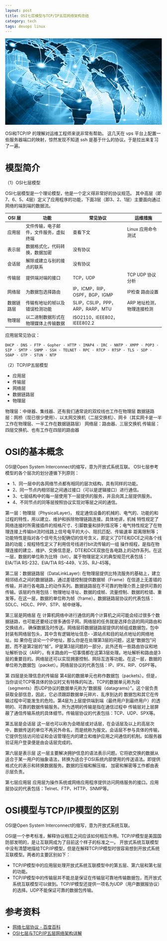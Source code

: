 ```yaml
---
layout: post
title: OSI七层模型与TCP/IP五层网络架构总结
category: tech
tags: devops linux
---
```

![](/assets/img/network.jpg)

OSI和TCP/IP 的理解对运维工程师来说非常有帮助。 这几天在 vps 平台上配置一些服务器端口的映射，惊然发现不知道 ssh 是基于什么的协议。于是拉出来复习了一遍。
 
# 模型简介

（1）OSI七层模型

OSI七层模型是一个理论模型，他是一个定义得非常好的协议规范。
其中高层（即7、6、5、4层）定义了应用程序的功能，下面3层（即3、2、1层）主要面向通过网络的端到端的数据流。

| OSI 层 | 功能 |  常见协议 | 运维措施 |
| --- | --- | --- | --- |
|应用层|文件传输，电子邮件，文件服务，虚拟终端| 查看下文 | Linux 应用命令测试 |
|表示层|数据格式化，代码转换，数据加密|没有协议| |
|会话层|解除或建立与别的接点的联系|没有协议| |
|传输层|提供端对端的接口|TCP，UDP| TCP UDP 协议分析 |
|网络层|为数据包选择路由|IP，ICMP，RIP，OSPF，BGP，IGMP| IP检查 路由设置 |
|数据链路层|传输有地址的帧以及错误检测功能|SLIP，CSLIP，PPP，ARP，RARP，MTU| ARP 地址检测，物理连接检测 |
|物理层|以二进制数据形式在物理媒体上传输数据|ISO2110，IEEE802，IEEE802.2| |


应用层常见协议：
 
    DHCP · DNS · FTP · Gopher · HTTP · IMAP4 · IRC · NNTP · XMPP · POP3 · SIP · SMTP · SNMP · SSH · TELNET · RPC · RTCP · RTSP · TLS · SDP · SOAP · GTP · STUN · NTP

（2）TCP/IP五层模型

* 应用层
* 传输层
* 网络层
* 数据链路层
* 物理层

物理层：中继器、集线器、还有我们通常说的双绞线也工作在物理层
数据链路层：网桥（现已很少使用）、以太网交换机（二层交换机）、网卡（其实网卡是一半工作在物理层、一半工作在数据链路层）
网络层：路由器、三层交换机
传输层：四层交换机、也有工作在四层的路由器


# OSI的基本概念

OSI是Open System Interconnect的缩写，意为开放式系统互联。
OSI七层参考模型的各个层次的划分遵循下列原则：

* 1、同一层中的各网络节点都有相同的层次结构，具有同样的功能。
* 2、同一节点内相邻层之间通过接口（可以是逻辑接口）进行通信。
* 3、七层结构中的每一层使用下一层提供的服务，并且向其上层提供服务。
* 4、不同节点的同等层按照协议实现对等层之间的通信。

第一层：物理层（PhysicalLayer)，
规定通信设备的机械的、电气的、功能的和过程的特性，用以建立、维护和拆除物理链路连接。具体地讲，机械 特性规定了网络连接时所需接插件的规格尺寸、引脚数量和排列情况等；电气特性规定了在物理连接上传输bit流时线路上信号电平的大小、阻抗匹配、传输速率 距离限制等；功能特性是指对各个信号先分配确切的信号含义，即定义了DTE和DCE之间各个线路的功能；规程特性定义了利用信号线进行bit流传输的一组 操作规程，是指在物理连接的建立、维护、交换信息是，DTE和DCE双放在各电路上的动作系列。在这一层，数据的单位称为比特（bit）。属于物理层定义的典型规范代表包括：EIA/TIA RS-232、EIA/TIA RS-449、V.35、RJ-45等。

第二层：数据链路层（DataLinkLayer):
在物理层提供比特流服务的基础上，建立相邻结点之间的数据链路，通过差错控制提供数据帧（Frame）在信道上无差错的传输，并进行各电路上的动作系列。数据链路层在不可靠的物理介质上提供可靠的传输。该层的作用包括：物理地址寻址、数据的成帧、流量控制、数据的检错、重发等。在这一层，数据的单位称为帧（frame）。数据链路层协议的代表包括：SDLC、HDLC、PPP、STP、帧中继等。

第三层是网络层
在 计算机网络中进行通信的两个计算机之间可能会经过很多个数据链路，也可能还要经过很多通信子网。网络层的任务就是选择合适的网间路由和交换结点， 确保数据及时传送。网络层将数据链路层提供的帧组成数据包，包中封装有网络层包头，其中含有逻辑地址信息- -源站点和目的站点地址的网络地址。如 果你在谈论一个IP地址，那么你是在处理第3层的问题，这是“数据包”问题，而不是第2层的“帧”。IP是第3层问题的一部分，此外还有一些路由协议和地 址解析协议（ARP）。有关路由的一切事情都在这第3层处理。地址解析和路由是3层的重要目的。网络层还可以实现拥塞控制、网际互连等功能。在这一层，数据的单位称为数据包（packet）。网络层协议的代表包括：IP、IPX、RIP、OSPF等。

第 四层是处理信息的传输层
第4层的数据单元也称作数据包（packets）。但是，当你谈论TCP等具体的协议时又有特殊的叫法，TCP的数据单元称为段 （segments）而UDP协议的数据单元称为“数据报（datagrams）”。这个层负责获取全部信息，因此，它必须跟踪数据单元碎片、乱序到达的 数据包和其它在传输过程中可能发生的危险。第4层为上层提供端到端（最终用户到最终用户）的透明的、可靠的数据传输服务。所为透明的传输是指在通信过程中 传输层对上层屏蔽了通信传输系统的具体细节。传输层协议的代表包括：TCP、UDP、SPX等。

第五层是会话层
这一层也可以称为会晤层或对话层，在会话层及以上的高层次中，数据传送的单位不再另外命名，而是统称为报文。会话层不参与具体的传输，它提供包括访问验证和会话管理在内的建立和维护应用之间通信的机制。如服务器验证用户登录便是由会话层完成的。

第六层是表示层
这一层主要解决拥护信息的语法表示问题。它将欲交换的数据从适合于某一用户的抽象语法，转换为适合于OSI系统内部使用的传送语法。即提供格式化的表示和转换数据服务。数据的压缩和解压缩， 加密和解密等工作都由表示层负责。

第七层应用层
应用层为操作系统或网络应用程序提供访问网络服务的接口。应用层协议的代表包括：Telnet、FTP、HTTP、SNMP等。

# OSI模型与TCP/IP模型的区别

OSI是Open System Interconnect的缩写，意为开放式系统互联。

OSI是一个参考标准，解释协议相互之间应该如何相互作用。TCP/IP模型是美国国防部发明的，是让互联网成为了目前这个样子的标准之一。
开放式系统互联模型中没有清楚地描绘TCP/IP模型，但是在解释TCP/IP模型时很容易想到开放式系统互联模型。两者的主要区别如下：

* TCP/IP模型中的应用层处理开放式系统互联模型中的第五层、第六层和第七层的功能。
* TCP/IP模型中的传输层并不能总是保证在传输层可靠地传输数据包，而开放式系统互联模型可以做到。TCP/IP模型还提供一项名为UDP（用户数据报协议）的选择。UDP不能保证可靠的数据包传输。


# 参考资料 

* [网络七层协议 - 百度百科](http://baike.baidu.com/item/网络七层协议)
* [OSI七层与TCP/IP五层网络架构详解](http://www.ha97.com/3215.html)
